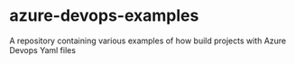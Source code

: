 # azure-devops-examples
A repository containing various examples of how build projects with Azure Devops Yaml files

